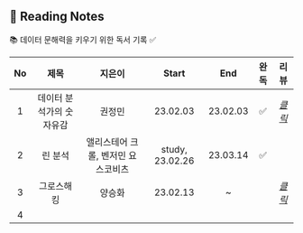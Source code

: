 ## 📖 Reading Notes
📚 데이터 문해력을 키우기 위한 독서 기록 ✅

|No   |제목                |지은이          |Start |End |완독 |리뷰 |
|:---:|:-------------------:|:-----------:|:----------:|:----------:|:----------:|:----------:|
|1  |데이터 분석가의 숫자유감  |권정민 |23.02.03 |23.02.03 |✅ |[*클릭*](https://github.com/teng-ny/Reading/tree/main/%EB%8D%B0%EC%9D%B4%ED%84%B0%20%EB%B6%84%EC%84%9D%EA%B0%80%EC%9D%98%20%EC%88%AB%EC%9E%90%EC%9C%A0%EA%B0%90) |
|2  |린 분석  |앨리스테어 크롤, 벤저민 요스코비츠 |study, 23.02.26 |23.03.14 |✅ | |
|3 |그로스해킹 |양승화 |23.02.13 |~ | |[*클릭*](https://xod22.tistory.com/169) |
|4 | | | |
